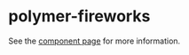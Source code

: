 polymer-fireworks
=================

See the [component page](https://scarygami.github.io/polymer-fireworks) for more information.
